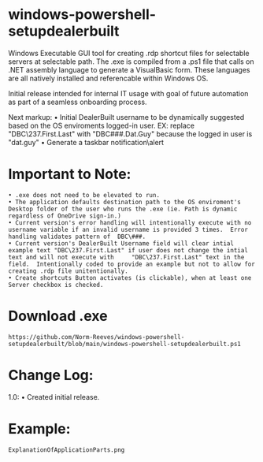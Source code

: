 # windows-powershell-setupdealerbuilt

Windows Executable GUI tool for creating .rdp shortcut files for selectable servers at selectable path.  The .exe is compiled from a .ps1 file that calls on .NET assembly language to generate a VisualBasic form.  These languages are all natively installed and referencable within Windows OS.

Initial release intended for internal IT usage with goal of future automation as part of a seamless onboarding process.

Next markup: 
	• Initial DealerBuilt username to be dynamically suggested based on the OS enviroments logged-in user. EX: replace "DBC\237.First.Last" with "DBC\###.Dat.Guy" because the logged in user is "dat.guy"
	• Generate a taskbar notification\alert

Important to Note:
=========
	• .exe does not need to be elevated to run.
	• The application defaults destination path to the OS enviroment's Desktop folder of the user who runs the .exe (ie. Path is dynamic regardless of OneDrive sign-in.)
	• Current version's error handling will intentionally execute with no username variable if an invalid username is provided 3 times.  Error handling validates pattern of  DBC\###.
	• Current version's DealerBuilt Username field will clear intial example text "DBC\237.First.Last" if user does not change the intial text and will not execute with     "DBC\237.First.Last" text in the field.  Intentionally coded to provide an example but not to allow for creating .rdp file unitentionally.
	• Create shortcuts Button activates (is clickable), when at least one Server checkbox is checked.

Download .exe
=========
	https://github.com/Norm-Reeves/windows-powershell-setupdealerbuilt/blob/main/windows-powershell-setupdealerbuilt.ps1

Change Log:
============
1.0:
  • Created initial release.

Example:
=========
	ExplanationOfApplicationParts.png
